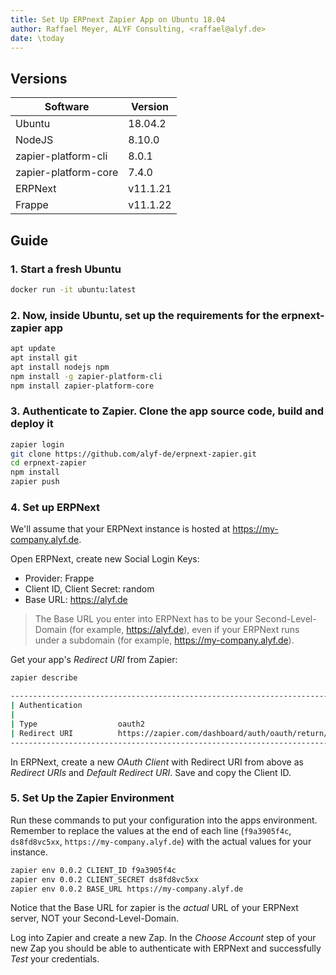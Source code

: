 ```yaml
---
title: Set Up ERPnext Zapier App on Ubuntu 18.04
author: Raffael Meyer, ALYF Consulting, <raffael@alyf.de>
date: \today
---
```


## Versions

Software             | Version
---------------------|----------
Ubuntu               | 18.04.2
NodeJS               | 8.10.0
zapier-platform-cli  | 8.0.1
zapier-platform-core | 7.4.0
ERPNext              | v11.1.21
Frappe               | v11.1.22

## Guide

### 1. Start a fresh Ubuntu

```bash
docker run -it ubuntu:latest
```

### 2. Now, inside Ubuntu, set up the requirements for the erpnext-zapier app

```bash
apt update
apt install git
apt install nodejs npm
npm install -g zapier-platform-cli
npm install zapier-platform-core
```

### 3. Authenticate to Zapier. Clone the app source code, build and deploy it

```bash
zapier login
git clone https://github.com/alyf-de/erpnext-zapier.git
cd erpnext-zapier
npm install
zapier push
```

### 4. Set up ERPNext

We'll assume that your ERPNext instance is hosted at https://my-company.alyf.de.

Open ERPNext, create new Social Login Keys:

* Provider: Frappe
* Client ID, Client Secret: random
* Base URL: https://alyf.de

>The Base URL you enter into ERPNext has to be your Second-Level-Domain (for example, https://alyf.de), even if your ERPNext runs under a subdomain (for example, https://my-company.alyf.de).

Get your app's _Redirect URI_ from Zapier:

```bash
zapier describe

-------------------------------------------------------------------------------------
| Authentication
| 
| Type                  oauth2                                                         
| Redirect URI          https://zapier.com/dashboard/auth/oauth/return/App17218CLIAPI/  
-------------------------------------------------------------------------------------              
```

In ERPNext, create a new _OAuth Client_ with Redirect URI from above as _Redirect URIs_ and _Default Redirect URI_. Save and copy the Client ID.

### 5. Set Up the Zapier Environment

Run these commands to put your configuration into the apps environment. Remember to replace the values at the end of each line (`f9a3905f4c`, `ds8fd8vc5xx`, `https://my-company.alyf.de`) with the actual values for your instance.

```bash
zapier env 0.0.2 CLIENT_ID f9a3905f4c
zapier env 0.0.2 CLIENT_SECRET ds8fd8vc5xx
zapier env 0.0.2 BASE_URL https://my-company.alyf.de
```

Notice that the Base URL for zapier is the _actual_ URL of your ERPNext server, NOT your Second-Level-Domain.

Log into Zapier and create a new Zap. In the _Choose Account_ step of your new Zap you should be able to authenticate with ERPNext and successfully _Test_ your credentials.
